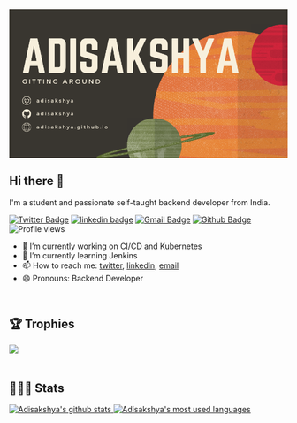 <img align="center" src="https://raw.githubusercontent.com/adisakshya/adisakshya/master/assets/images/banner.png" />

## Hi there 👋
I'm a student and passionate self-taught backend developer from India.

[![Twitter Badge](https://img.shields.io/badge/-adisakshya-00acee?style=flat&logo=twitter&logoColor=white&link=https://twitter.com/adisakshya/)](https://www.twitter.com/adisakshya/)
[![linkedin badge](https://img.shields.io/badge/-adisakshya-blue?style=flat&logo=linkedin&logoColor=white)](https://www.linkedin.com/in/adisakshya-chauhan-a62920151/)
[![Gmail Badge](https://img.shields.io/badge/-adisakshya98@gmail.com-c14438?style=flat&logo=Gmail&logoColor=white&link=mailto:adisakshya98@gmail.com)](mailto:adisakshya98@gmail.com)
[![Github Badge](https://img.shields.io/badge/-adisakshya-grey?style=flat&logo=github&logoColor=white&link=https://github.com/adisakshya/)](https://www.github.com/adisakshya/) 
![Profile views](https://gpvc.arturio.dev/adisakshya)

- 🔭 I’m currently working on CI/CD and Kubernetes
- 🌱 I’m currently learning Jenkins
- 📫 How to reach me: [twitter](https://twitter.com/adisakshya), [linkedin](https://www.linkedin.com/in/adisakshya-chauhan-a62920151/), [email](mailto:adisakshya98@gmail.com)
- 😄 Pronouns: Backend Developer

<br/>

## 🏆 Trophies
<div>
  <img src="https://github-profile-trophy.vercel.app/?username=adisakshya&title=MultiLanguage,Commit,Followers,Repositories,PullRequest,Issues&column=7&margin-w=15&margin-h=15"/>
</div>

<br/>

## 👨🏻‍💻 Stats
<a href="https://github.com/anuraghazra/github-readme-stats">
  <img alt="Adisakshya's github stats" src="https://github-readme-stats.vercel.app/api?username=adisakshya&show_icons=true&include_all_commits=true&count_private=true&hide=contribs,stars" />
</a>
<a href="https://github.com/anuraghazra/github-readme-stats">
  <img alt="Adisakshya's most used languages" height="150" src="https://github-readme-stats.vercel.app/api/top-langs/?username=adisakshya&hide=css,html,jupyter%20notebook&langs_count=10&layout=compact" />
</a>
